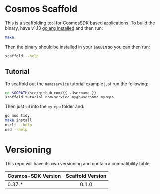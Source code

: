 # Cosmos Scaffold

This is a scaffolding tool for CosmosSDK based applications. To build the binary, have v1.13 [golang installed](https://golang.org/doc/install) and then run:

```bash
make
```

Then the binary should be installed in your `$GOBIN` so you can then run:

```bash
scaffold --help
```

## Tutorial

To scaffold out the `nameservice` tutorial example just run the following:

```bash
cd $GOPATH/src/github.com/{{ .Username }}
scaffold tutorial nameservice myghusername myrepo
```

Then just `cd` into the `myrepo` folder and:

```bash
go mod tidy
make install
nscli --help
nsd --help
```

# Versioning

This repo will have its own versioning and contain a compatibility table:

| Cosmos-SDK Version | Scaffold Version |
| ------------------ | :--------------: |
| 0.37.\*            |      0.1.0       |
